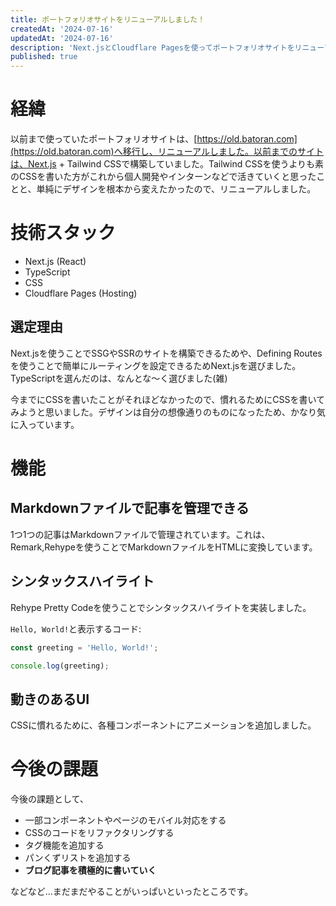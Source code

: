 ```yaml
---
title: ポートフォリオサイトをリニューアルしました！
createdAt: '2024-07-16'
updatedAt: '2024-07-16'
description: 'Next.jsとCloudflare Pagesを使ってポートフォリオサイトをリニューアルしました'
published: true
---
```


# 経緯

以前まで使っていたポートフォリオサイトは、[https://old.batoran.com](https://old.batoran.com)へ移行し、リニューアルしました。以前までのサイトは、Next.js + Tailwind CSSで構築していました。Tailwind CSSを使うよりも素のCSSを書いた方がこれから個人開発やインターンなどで活きていくと思ったことと、単純にデザインを根本から変えたかったので、リニューアルしました。

# 技術スタック

- Next.js (React)
- TypeScript
- CSS
- Cloudflare Pages (Hosting)

## 選定理由

Next.jsを使うことでSSGやSSRのサイトを構築できるためや、Defining Routesを使うことで簡単にルーティングを設定できるためNext.jsを選びました。TypeScriptを選んだのは、なんとな～く選びました(雑)

今までにCSSを書いたことがそれほどなかったので、慣れるためにCSSを書いてみようと思いました。デザインは自分の想像通りのものになったため、かなり気に入っています。

# 機能

## Markdownファイルで記事を管理できる

1つ1つの記事はMarkdownファイルで管理されています。これは、Remark,Rehypeを使うことでMarkdownファイルをHTMLに変換しています。

## シンタックスハイライト

Rehype Pretty Codeを使うことでシンタックスハイライトを実装しました。

`Hello, World!`と表示するコード:
```js
const greeting = 'Hello, World!';

console.log(greeting);
```

## 動きのあるUI

CSSに慣れるために、各種コンポーネントにアニメーションを追加しました。

# 今後の課題

今後の課題として、

- 一部コンポーネントやページのモバイル対応をする
- CSSのコードをリファクタリングする
- タグ機能を追加する
- パンくずリストを追加する
- **ブログ記事を積極的に書いていく**

などなど...まだまだやることがいっぱいといったところです。
